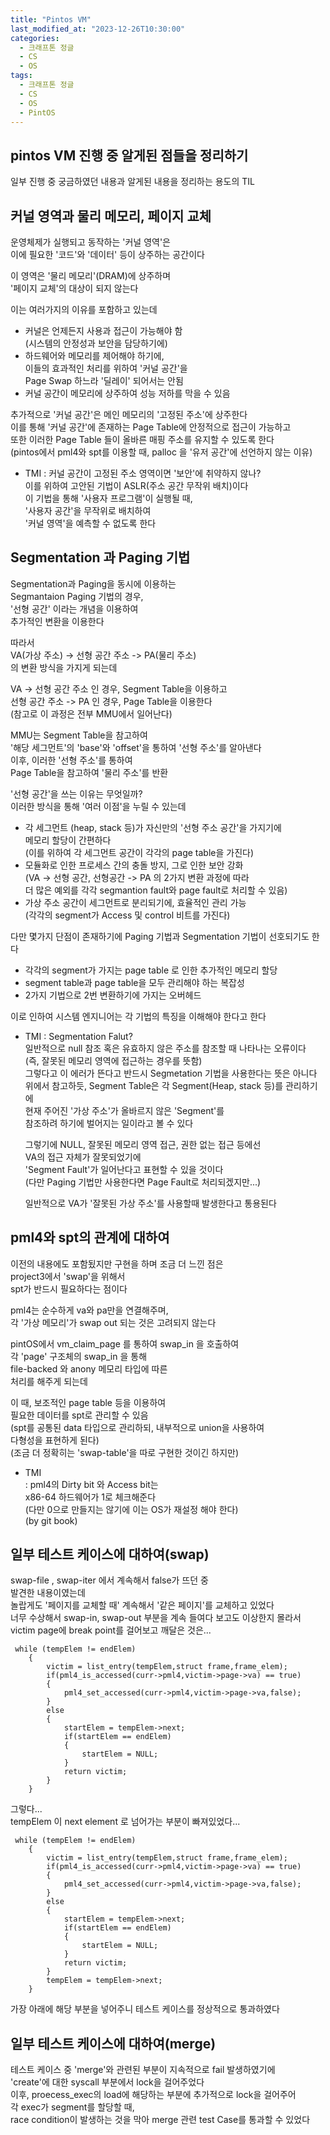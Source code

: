 ```yaml
---
title: "Pintos VM"
last_modified_at: "2023-12-26T10:30:00"
categories:
  - 크래프톤 정글
  - CS
  - OS
tags:
  - 크래프톤 정글
  - CS
  - OS
  - PintOS
---
```


## pintos VM 진행 중 알게된 점들을 정리하기
 일부 진행 중 궁금하였던 내용과 알게된 내용을 정리하는 용도의 TIL

## 커널 영역과 물리 메모리, 페이지 교체
 운영체제가 실행되고 동작하는 '커널 영역'은<br>
 이에 필요한 '코드'와 '데이터' 등이 상주하는 공간이다<br>

 이 영역은 '물리 메모리'(DRAM)에 상주하며<br>
 '페이지 교체'의 대상이 되지 않는다<br>
 
 이는 여러가지의 이유를 포함하고 있는데<br>
 - 커널은 언제든지 사용과 접근이 가능해야 함<br>
   (시스템의 안정성과 보안을 담당하기에)<br>
 - 하드웨어와 메모리를 제어해야 하기에,<br>
   이들의 효과적인 처리를 위하여 '커널 공간'을 <br>
   Page Swap 하느라 '딜레이' 되어서는 안됨<br>
 - 커널 공간이 메모리에 상주하여 성능 저하를 막을 수 있음<br>

 추가적으로 '커널 공간'은 메인 메모리의 '고정된 주소'에 상주한다<br>
 이를 통해 '커널 공간'에 존재하는 Page Table에 안정적으로 접근이 가능하고<br>
 또한 이러한 Page Table 들이 올바른 매핑 주소를 유지할 수 있도록 한다<br>
 (pintos에서 pml4와 spt를 이용할 때, palloc 을 '유저 공간'에 선언하지 않는 이유)<br>

 - TMI : 커널 공간이 고정된 주소 영역이면 '보안'에 취약하지 않나?<br>
   이를 위하여 고안된 기법이 ASLR(주소 공간 무작위 배치)이다<br>
   이 기법을 통해 '사용자 프로그램'이 실행될 때,<br>
   '사용자 공간'을 무작위로 배치하여<br>
   '커널 영역'을 예측할 수 없도록 한다<br>

## Segmentation 과 Paging 기법
 Segmentation과 Paging을 동시에 이용하는<br>
 Segmantaion Paging 기법의 경우,<br>
 '선형 공간' 이라는 개념을 이용하여<br>
 추가적인 변환을 이용한다<br>
 
 따라서<br>
 VA(가상 주소) -> 선형 공간 주소 -> PA(물리 주소)<br>
 의 변환 방식을 가지게 되는데<br>

 VA -> 선형 공간 주소 인 경우, Segment Table을 이용하고<br>
 선형 공간 주소 -> PA 인 경우, Page Table을 이용한다<br>
 (참고로 이 과정은 전부 MMU에서 일어난다)<br>
 
 MMU는 Segment Table을 참고하여<br>
 '해당 세그먼트'의 'base'와 'offset'을 통하여 '선형 주소'를 알아낸다<br>
 이후, 이러한 '선형 주소'를 통하여<br>
 Page Table을 참고하여 '물리 주소'를 반환<br>

 '선형 공간'을 쓰는 이유는 무엇일까?<br>
 이러한 방식을 통해 '여러 이점'을 누릴 수 있는데<br>
 - 각 세그먼트 (heap, stack 등)가 자신만의 '선형 주소 공간'을 가지기에<br>
   메모리 할당이 간편하다<br>
   (이를 위하여 각 세그먼트 공간이 각각의 page table을 가진다)<br>
 - 모듈화로 인한 프로세스 간의 충돌 방지, 그로 인한 보안 강화<br>
   (VA -> 선형 공간, 선형공간 -> PA 의 2가지 변환 과정에 따라<br>
   더 많은 예외를 각각 segmantion fault와 page fault로 처리할 수 있음)<br>
 - 가상 주소 공간이 세그먼트로 분리되기에, 효율적인 관리 가능<br>
   (각각의 segment가 Access 및 control 비트를 가진다)<br>
   
 
 다만 몇가지 단점이 존재하기에 Paging 기법과 Segmentation 기법이 선호되기도 한다<br>
 - 각각의 segment가 가지는 page table 로 인한 추가적인 메모리 할당<br>
 - segment table과 page table을 모두 관리해야 하는 복잡성<br>
 - 2가지 기법으로 2번 변환하기에 가지는 오버헤드<br>

 이로 인하여 시스템 엔지니어는 각 기법의 특징을 이해해야 한다고 한다<br>

 * TMI : Segmentation Falut?<br>
   일반적으로 null 참조 혹은 유효하지 않은 주소를 참조할 때 나타나는 오류이다<br>
   (즉, 잘못된 메모리 영역에 접근하는 경우를 뜻함)<br>
   그렇다고 이 에러가 뜬다고 반드시 Segmetation 기법을 사용한다는 뜻은 아니다<br>
   위에서 참고하듯, Segment Table은 각 Segment(Heap, stack 등)를 관리하기에<br>
   현재 주어진 '가상 주소'가 올바르지 않은 'Segment'를<br>
   참조하려 하기에 벌어지는 일이라고 볼 수 있다<br>

   그렇기에 NULL, 잘못된 메모리 영역 접근, 권한 없는 접근 등에선<br>
   VA의 접근 자체가 잘못되었기에<br>
   'Segment Fault'가 일어난다고 표현할 수 있을 것이다<br>
   (다만 Paging 기법만 사용한다면 Page Fault로 처리되겠지만...)<br>

   일반적으로 VA가 '잘못된 가상 주소'를 사용할때 발생한다고 통용된다<br>

## pml4와 spt의 관계에 대하여
 이전의 내용에도 포함됬지만 구현을 하며 조금 더 느낀 점은<br>
 project3에서 'swap'을 위해서<br>
 spt가 반드시 필요하다는 점이다<br>

 pml4는 순수하게 va와 pa만을 연결해주며,<br>
 각 '가상 메모리'가 swap out 되는 것은 고려되지 않는다<br>

 pintOS에서 vm_claim_page 를 통하여 swap_in 을 호출하여<br>
 각 'page' 구조체의 swap_in 을 통해<br>
 file-backed 와 anony 메모리 타입에 따른<br>
 처리를 해주게 되는데<br>

 이 때, 보조적인 page table 등을 이용하여<br>
 필요한 데이터를 spt로 관리할 수 있음<br>
 (spt를 공통된 data 타입으로 관리하되, 내부적으로 union을 사용하여<br>
 다형성을 표현하게 된다)<br>
 (조금 더 정확히는 'swap-table'을 따로 구현한 것이긴 하지만)<br>

 - TMI <br>
 : pml4의 Dirty bit 와 Access bit는<br>
   x86-64 하드웨어가 1로 체크해준다<br>
   (다만 0으로 만들지는 않기에 이는 OS가 재설정 해야 한다)<br>
   (by git book)<br>

## 일부 테스트 케이스에 대하여(swap)
 swap-file , swap-iter 에서 계속해서 false가 뜨던 중 <br>
 발견한 내용이였는데<br>
 놀랍게도 '페이지를 교체할 때' 계속해서 '같은 페이지'를 교체하고 있었다<br>
 너무 수상해서 swap-in, swap-out 부분을 계속 들여다 보고도 이상한지 몰라서<br>
 victim page에 break point를 걸어보고 깨달은 것은...<br>

```
 while (tempElem != endElem)
	{
		victim = list_entry(tempElem,struct frame,frame_elem);
		if(pml4_is_accessed(curr->pml4,victim->page->va) == true)
		{
			pml4_set_accessed(curr->pml4,victim->page->va,false);
		}
		else
		{
			startElem = tempElem->next;
			if(startElem == endElem)
			{
				startElem = NULL;
			}
			return victim;
		}
	}
 ```

그렇다...<br>
tempElem 이 next element 로 넘어가는 부분이 빠져있었다...<br>

```
 while (tempElem != endElem)
	{
		victim = list_entry(tempElem,struct frame,frame_elem);
		if(pml4_is_accessed(curr->pml4,victim->page->va) == true)
		{
			pml4_set_accessed(curr->pml4,victim->page->va,false);
		}
		else
		{
			startElem = tempElem->next;
			if(startElem == endElem)
			{
				startElem = NULL;
			}
			return victim;
		}
		tempElem = tempElem->next;
	}
 ```

가장 아래에 해당 부분을 넣어주니 테스트 케이스를 정상적으로 통과하였다<br>


## 일부 테스트 케이스에 대하여(merge)
테스트 케이스 중 'merge'와 관련된 부분이 지속적으로 fail 발생하였기에<br>
'create'에 대한 syscall 부분에서 lock을 걸어주었다<br>
이후, proecess_exec의 load에 해당하는 부분에 추가적으로 lock을 걸어주어<br>
각 exec가 segment를 할당할 때,<br>
race condition이 발생하는 것을 막아 merge 관련 test Case를 통과할 수 있었다<br>


